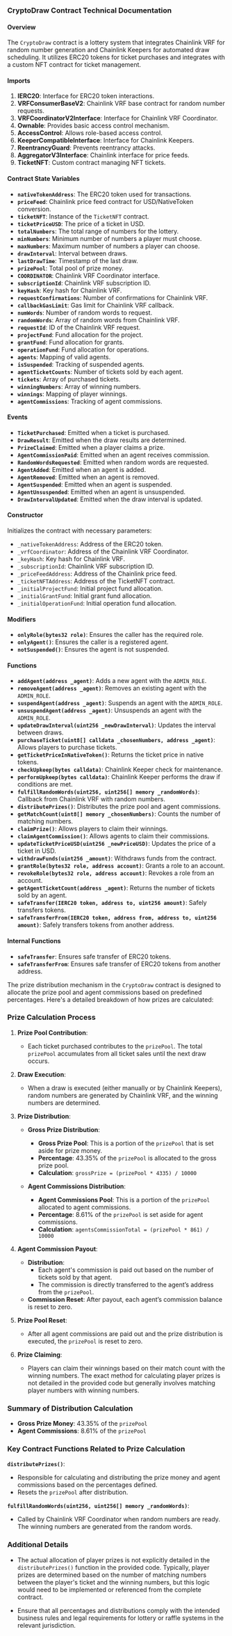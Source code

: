 ### CryptoDraw Contract Technical Documentation

#### **Overview**

The `CryptoDraw` contract is a lottery system that integrates Chainlink VRF for random number generation and Chainlink Keepers for automated draw scheduling. It utilizes ERC20 tokens for ticket purchases and integrates with a custom NFT contract for ticket management. 

#### **Imports**

1. **IERC20**: Interface for ERC20 token interactions.
2. **VRFConsumerBaseV2**: Chainlink VRF base contract for random number requests.
3. **VRFCoordinatorV2Interface**: Interface for Chainlink VRF Coordinator.
4. **Ownable**: Provides basic access control mechanism.
5. **AccessControl**: Allows role-based access control.
6. **KeeperCompatibleInterface**: Interface for Chainlink Keepers.
7. **ReentrancyGuard**: Prevents reentrancy attacks.
8. **AggregatorV3Interface**: Chainlink interface for price feeds.
9. **TicketNFT**: Custom contract managing NFT tickets.

#### **Contract State Variables**

- **`nativeTokenAddress`**: The ERC20 token used for transactions.
- **`priceFeed`**: Chainlink price feed contract for USD/NativeToken conversion.
- **`ticketNFT`**: Instance of the `TicketNFT` contract.
- **`ticketPriceUSD`**: The price of a ticket in USD.
- **`totalNumbers`**: The total range of numbers for the lottery.
- **`minNumbers`**: Minimum number of numbers a player must choose.
- **`maxNumbers`**: Maximum number of numbers a player can choose.
- **`drawInterval`**: Interval between draws.
- **`lastDrawTime`**: Timestamp of the last draw.
- **`prizePool`**: Total pool of prize money.
- **`COORDINATOR`**: Chainlink VRF Coordinator interface.
- **`subscriptionId`**: Chainlink VRF subscription ID.
- **`keyHash`**: Key hash for Chainlink VRF.
- **`requestConfirmations`**: Number of confirmations for Chainlink VRF.
- **`callbackGasLimit`**: Gas limit for Chainlink VRF callback.
- **`numWords`**: Number of random words to request.
- **`randomWords`**: Array of random words from Chainlink VRF.
- **`requestId`**: ID of the Chainlink VRF request.
- **`projectFund`**: Fund allocation for the project.
- **`grantFund`**: Fund allocation for grants.
- **`operationFund`**: Fund allocation for operations.
- **`agents`**: Mapping of valid agents.
- **`isSuspended`**: Tracking of suspended agents.
- **`agentTicketCounts`**: Number of tickets sold by each agent.
- **`tickets`**: Array of purchased tickets.
- **`winningNumbers`**: Array of winning numbers.
- **`winnings`**: Mapping of player winnings.
- **`agentCommissions`**: Tracking of agent commissions.

#### **Events**

- **`TicketPurchased`**: Emitted when a ticket is purchased.
- **`DrawResult`**: Emitted when the draw results are determined.
- **`PrizeClaimed`**: Emitted when a player claims a prize.
- **`AgentCommissionPaid`**: Emitted when an agent receives commission.
- **`RandomWordsRequested`**: Emitted when random words are requested.
- **`AgentAdded`**: Emitted when an agent is added.
- **`AgentRemoved`**: Emitted when an agent is removed.
- **`AgentSuspended`**: Emitted when an agent is suspended.
- **`AgentUnsuspended`**: Emitted when an agent is unsuspended.
- **`DrawIntervalUpdated`**: Emitted when the draw interval is updated.

#### **Constructor**

Initializes the contract with necessary parameters:
- `_nativeTokenAddress`: Address of the ERC20 token.
- `_vrfCoordinator`: Address of the Chainlink VRF Coordinator.
- `_keyHash`: Key hash for Chainlink VRF.
- `_subscriptionId`: Chainlink VRF subscription ID.
- `_priceFeedAddress`: Address of the Chainlink price feed.
- `_ticketNFTAddress`: Address of the TicketNFT contract.
- `_initialProjectFund`: Initial project fund allocation.
- `_initialGrantFund`: Initial grant fund allocation.
- `_initialOperationFund`: Initial operation fund allocation.

#### **Modifiers**

- **`onlyRole(bytes32 role)`**: Ensures the caller has the required role.
- **`onlyAgent()`**: Ensures the caller is a registered agent.
- **`notSuspended()`**: Ensures the agent is not suspended.

#### **Functions**

- **`addAgent(address _agent)`**: Adds a new agent with the `ADMIN_ROLE`.
- **`removeAgent(address _agent)`**: Removes an existing agent with the `ADMIN_ROLE`.
- **`suspendAgent(address _agent)`**: Suspends an agent with the `ADMIN_ROLE`.
- **`unsuspendAgent(address _agent)`**: Unsuspends an agent with the `ADMIN_ROLE`.
- **`updateDrawInterval(uint256 _newDrawInterval)`**: Updates the interval between draws.
- **`purchaseTicket(uint8[] calldata _chosenNumbers, address _agent)`**: Allows players to purchase tickets.
- **`getTicketPriceInNativeToken()`**: Returns the ticket price in native tokens.
- **`checkUpkeep(bytes calldata)`**: Chainlink Keeper check for maintenance.
- **`performUpkeep(bytes calldata)`**: Chainlink Keeper performs the draw if conditions are met.
- **`fulfillRandomWords(uint256, uint256[] memory _randomWords)`**: Callback from Chainlink VRF with random numbers.
- **`distributePrizes()`**: Distributes the prize pool and agent commissions.
- **`getMatchCount(uint8[] memory _chosenNumbers)`**: Counts the number of matching numbers.
- **`claimPrize()`**: Allows players to claim their winnings.
- **`claimAgentCommission()`**: Allows agents to claim their commissions.
- **`updateTicketPriceUSD(uint256 _newPriceUSD)`**: Updates the price of a ticket in USD.
- **`withdrawFunds(uint256 _amount)`**: Withdraws funds from the contract.
- **`grantRole(bytes32 role, address account)`**: Grants a role to an account.
- **`revokeRole(bytes32 role, address account)`**: Revokes a role from an account.
- **`getAgentTicketCount(address _agent)`**: Returns the number of tickets sold by an agent.
- **`safeTransfer(IERC20 token, address to, uint256 amount)`**: Safely transfers tokens.
- **`safeTransferFrom(IERC20 token, address from, address to, uint256 amount)`**: Safely transfers tokens from another address.

#### **Internal Functions**

- **`safeTransfer`**: Ensures safe transfer of ERC20 tokens.
- **`safeTransferFrom`**: Ensures safe transfer of ERC20 tokens from another address.

The prize distribution mechanism in the `CryptoDraw` contract is designed to allocate the prize pool and agent commissions based on predefined percentages. Here's a detailed breakdown of how prizes are calculated:

### Prize Calculation Process

1. **Prize Pool Contribution**:
   - Each ticket purchased contributes to the `prizePool`. The total `prizePool` accumulates from all ticket sales until the next draw occurs.

2. **Draw Execution**:
   - When a draw is executed (either manually or by Chainlink Keepers), random numbers are generated by Chainlink VRF, and the winning numbers are determined.

3. **Prize Distribution**:
   - **Gross Prize Distribution**:
     - **Gross Prize Pool**: This is a portion of the `prizePool` that is set aside for prize money.
     - **Percentage**: 43.35% of the `prizePool` is allocated to the gross prize pool.
     - **Calculation**: `grossPrize = (prizePool * 4335) / 10000`

   - **Agent Commissions Distribution**:
     - **Agent Commissions Pool**: This is a portion of the `prizePool` allocated to agent commissions.
     - **Percentage**: 8.61% of the `prizePool` is set aside for agent commissions.
     - **Calculation**: `agentsCommissionTotal = (prizePool * 861) / 10000`
   
4. **Agent Commission Payout**:
   - **Distribution**:
     - Each agent's commission is paid out based on the number of tickets sold by that agent.
     - The commission is directly transferred to the agent’s address from the `prizePool`.
   - **Commission Reset**: After payout, each agent’s commission balance is reset to zero.

5. **Prize Pool Reset**:
   - After all agent commissions are paid out and the prize distribution is executed, the `prizePool` is reset to zero.

6. **Prize Claiming**:
   - Players can claim their winnings based on their match count with the winning numbers. The exact method for calculating player prizes is not detailed in the provided code but generally involves matching player numbers with winning numbers.

### Summary of Distribution Calculation

- **Gross Prize Money**: 43.35% of the `prizePool`
- **Agent Commissions**: 8.61% of the `prizePool`

### Key Contract Functions Related to Prize Calculation

**`distributePrizes()`**:
   - Responsible for calculating and distributing the prize money and agent commissions based on the percentages defined.
   - Resets the `prizePool` after distribution.

**`fulfillRandomWords(uint256, uint256[] memory _randomWords)`**:
   - Called by Chainlink VRF Coordinator when random numbers are ready. The winning numbers are generated from the random words.

### Additional Details

- The actual allocation of player prizes is not explicitly detailed in the `distributePrizes()` function in the provided code. Typically, player prizes are determined based on the number of matching numbers between the player's ticket and the winning numbers, but this logic would need to be implemented or referenced from the complete contract.

- Ensure that all percentages and distributions comply with the intended business rules and legal requirements for lottery or raffle systems in the relevant jurisdiction.